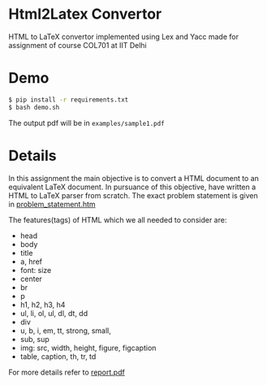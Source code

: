 # Html2Latex Convertor
HTML to LaTeX convertor implemented using Lex and Yacc made for assignment of course COL701 at IIT Delhi

# Demo

```sh
$ pip install -r requirements.txt
$ bash demo.sh
```

The output pdf will be in `examples/sample1.pdf`

# Details

In this assignment the main objective is to convert a HTML document to an equivalent LaTeX document. In pursuance of this objective, have written a HTML to LaTeX parser from scratch. The exact problem statement is given in [problem_statement.htm](problem_statement.htm)

The features(tags) of HTML which we all needed to consider are:

* head
* body
* title
* a, href
* font: size
* center
* br
* p
* h1, h2, h3, h4
* ul, li, ol, ul, dl, dt, dd
* div
* u, b, i, em, tt, strong, small,
* sub, sup
* img: src, width, height, figure, figcaption
* table, caption, th, tr, td

For more details refer to [report.pdf](report.pdf)



